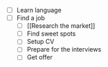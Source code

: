 - [ ] Learn language
- [ ] Find a job
	- [ ] [[Research the market]]
	- [ ] Find sweet spots
	- [ ] Setup CV
	- [ ] Prepare for the interviews
	- [ ] Get offer